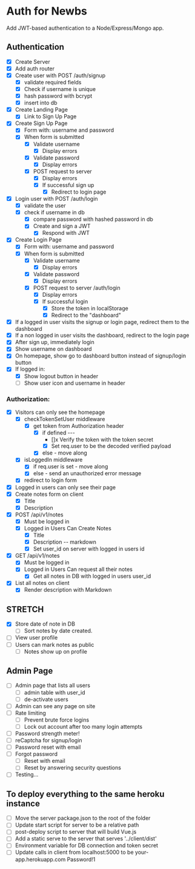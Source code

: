 # Auth for Newbs

Add JWT-based authentication to a Node/Express/Mongo app.

## Authentication

- [x] Create Server
- [x] Add auth router
- [x] Create user with POST /auth/signup
  - [x] validate required fields
  - [x] Check if username is unique
  - [x] hash password with bcrypt
  - [x] insert into db
- [x] Create Landing Page
  - [x] Link to Sign Up Page
- [x] Create Sign Up Page
  - [x] Form with: username and password
  - [x] When form is submitted
    - [x] Validate username
      - [x] Display errors
    - [x] Validate password
      - [x] Display errors
    - [x] POST request to server
      - [x] Display errors
      - [x] If successful sign up
        - [x] Redirect to login page
- [x] Login user with POST /auth/login
  - [x] validate the user
  - [x] check if username in db
    - [x] compare password with hashed password in db
    - [x] Create and sign a JWT
      - [x] Respond with JWT
- [x] Create Login Page
  - [x] Form with: username and password
  - [x] When form is submitted
    - [x] Validate username
      - [x] Display errors
    - [x] Validate password
      - [x] Display errors
    - [x] POST request to server /auth/login
      - [x] Display errors
      - [x] If successful login
        - [x] Store the token in localStorage
        - [x] Redirect to the "dashboard"
- [x] If a logged in user visits the signup or login page, redirect them to the dashboard
- [x] If a non logged in user visits the dashboard, redirect to the login page
- [x] After sign up, immediately login
- [x] Show username on dashboard
- [x] On homepage, show go to dashboard button instead of signup/login button
- [x] If logged in:
  - [x] Show logout button in header
  - [ ] Show user icon and username in header

### Authorization:

- [x] Visitors can only see the homepage
  - [x] checkTokenSetUser middleware
    - [x] get token from Authorization header
      - [x] if defined ---
        - []x Verify the token with the token secret
        - [x] Set req.user to be the decoded verified payload
      - [x] else - move along
  - [x] isLoggedIn middleware
    - [x] if req.user is set - move along
    - [x] else - send an unauthorized error message
  - [x] redirect to login form
- [x] Logged in users can only see their page
- [x] Create notes form on client
  - [x] Title
  - [x] Description
- [x] POST /api/v1/notes
  - [x] Must be logged in
  - [x] Logged in Users Can Create Notes
    - [x] Title
    - [x] Description -- markdown
    - [x] Set user_id on server with logged in users id
- [x] GET /api/v1/notes
  - [x] Must be logged in
  - [x] Logged in Users Can request all their notes
    - [x] Get all notes in DB with logged in users user_id
- [x] List all notes on client
  - [x] Render description with Markdown

## STRETCH

- [x] Store date of note in DB
  - [ ] Sort notes by date created.
- [ ] View user profile
- [ ] Users can mark notes as public
  - [ ] Notes show up on profile

## Admin Page

- [ ] Admin page that lists all users
  - [ ] admin table with user_id
  - [ ] de-activate users
- [ ] Admin can see any page on site
- [ ] Rate limiting
  - [ ] Prevent brute force logins
  - [ ] Lock out account after too many login attempts
- [ ] Password strength meter!
- [ ] reCaptcha for signup/login
- [ ] Password reset with email
- [ ] Forgot password
  - [ ] Reset with email
  - [ ] Reset by answering security questions
- [ ] Testing...

## To deploy everything to the same heroku instance

- [ ] Move the server package.json to the root of the folder
- [ ] Update start script for server to be a relative path
- [ ] post-deploy script to server that will build Vue.js
- [ ] Add a static serve to the server that serves '../client/dist'
- [ ] Environment variable for DB connection and token secret
- [ ] Update calls in client from localhost:5000 to be your-app.herokuapp.com
      Password!1
